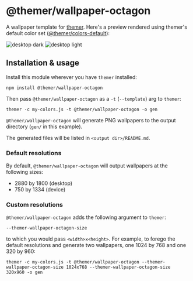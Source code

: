 # @themer/wallpaper-octagon

A wallpaper template for [themer](https://github.com/mjswensen/themer). Here's a preview rendered using themer's default color set ([@themer/colors-default](https://github.com/mjswensen/themer/tree/main/cli/packages/colors-default)):

![desktop dark](https://cdn.jsdelivr.net/gh/mjswensen/themer@e9ed123af5093d0b6fd7ad6aa03344c9ecc132a1/cli/packages/wallpaper-octagon/assets/themer-wallpaper-octagon-dark-2880x1800.png)
![desktop light](https://cdn.jsdelivr.net/gh/mjswensen/themer@e9ed123af5093d0b6fd7ad6aa03344c9ecc132a1/cli/packages/wallpaper-octagon/assets/themer-wallpaper-octagon-light-2880x1800.png)

## Installation & usage

Install this module wherever you have `themer` installed:

    npm install @themer/wallpaper-octagon

Then pass `@themer/wallpaper-octagon` as a `-t` (`--template`) arg to `themer`:

    themer -c my-colors.js -t @themer/wallpaper-octagon -o gen

`@themer/wallpaper-octagon` will generate PNG wallpapers to the output directory (`gen/` in this example).

The generated files will be listed in `<output dir>/README.md`.

### Default resolutions

By default, `@themer/wallpaper-octagon` will output wallpapers at the following sizes:

- 2880 by 1800 (desktop)
- 750 by 1334 (device)

### Custom resolutions

`@themer/wallpaper-octagon` adds the following argument to `themer`:

    --themer-wallpaper-octagon-size

to which you would pass `<width>x<height>`. For example, to forego the default resolutions and generate two wallpapers, one 1024 by 768 and one 320 by 960:

    themer -c my-colors.js -t @themer/wallpaper-octagon --themer-wallpaper-octagon-size 1024x768 --themer-wallpaper-octagon-size 320x960 -o gen
